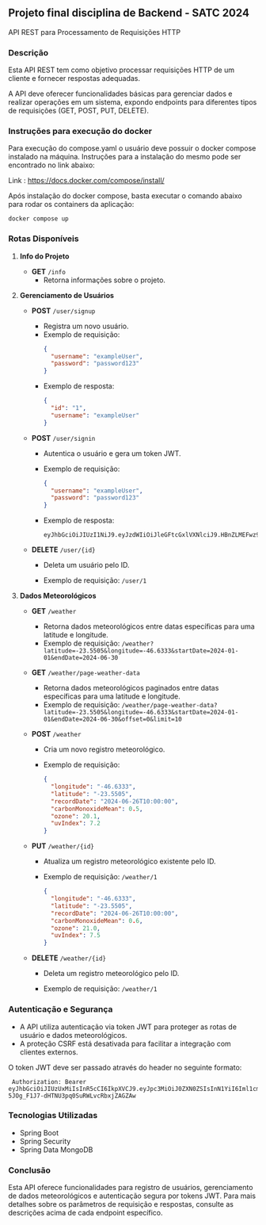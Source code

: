 ## Projeto final disciplina de Backend - SATC 2024

API REST para Processamento de Requisições HTTP

### Descrição

Esta API REST tem como objetivo processar requisições HTTP de um cliente e fornecer respostas adequadas.

A API deve oferecer funcionalidades básicas para gerenciar dados e realizar operações em um sistema, expondo endpoints para diferentes tipos de requisições (GET, POST, PUT, DELETE).


### Instruções para execução do docker
Para execução do compose.yaml o usuário deve possuir o docker compose instalado na máquina. Instruções para a instalação do mesmo pode ser encontrado no link abaixo:

Link : https://docs.docker.com/compose/install/

Após instalação do docker compose, basta executar o comando abaixo para rodar os containers da aplicação:

```docker compose up```


### Rotas Disponíveis

1. **Info do Projeto**

    - **GET** `/info`
        - Retorna informações sobre o projeto.


2. **Gerenciamento de Usuários**

    - **POST** `/user/signup`
        - Registra um novo usuário.
        - Exemplo de requisição:
          ```json
          {
            "username": "exampleUser",
            "password": "password123"
          }
          ```
        - Exemplo de resposta:
          ```json
          {
            "id": "1",
            "username": "exampleUser"
          }
          ```

    - **POST** `/user/signin`
   
        - Autentica o usuário e gera um token JWT.
      
        - Exemplo de requisição:
      
          ```json
          {
            "username": "exampleUser",
            "password": "password123"
          }
          ```
          
        - Exemplo de resposta:
      
          ```
          eyJhbGciOiJIUzI1NiJ9.eyJzdWIiOiJleGFtcGxlVXNlciJ9.HBnZLMEFwz9rf6JqfN6YSeQc2sVkiSfRzBqy6XjVv0k
          ```

    - **DELETE** `/user/{id}`
   
        - Deleta um usuário pelo ID.
      
        - Exemplo de requisição: `/user/1`


3. **Dados Meteorológicos**

    - **GET** `/weather`
        - Retorna dados meteorológicos entre datas específicas para uma latitude e longitude.
        - Exemplo de requisição: `/weather?latitude=-23.5505&longitude=-46.6333&startDate=2024-01-01&endDate=2024-06-30`

    - **GET** `/weather/page-weather-data`
        - Retorna dados meteorológicos paginados entre datas específicas para uma latitude e longitude.
        - Exemplo de requisição: `/weather/page-weather-data?latitude=-23.5505&longitude=-46.6333&startDate=2024-01-01&endDate=2024-06-30&offset=0&limit=10`

    - **POST** `/weather`
        - Cria um novo registro meteorológico.
      
        - Exemplo de requisição:
      
          ```json
          {
            "longitude": "-46.6333",
            "latitude": "-23.5505",
            "recordDate": "2024-06-26T10:00:00",
            "carbonMonoxideMean": 0.5,
            "ozone": 20.1,
            "uvIndex": 7.2
          }
          ```

    - **PUT** `/weather/{id}`
        - Atualiza um registro meteorológico existente pelo ID.
      
        - Exemplo de requisição: `/weather/1`
      
          ```json
          {
            "longitude": "-46.6333",
            "latitude": "-23.5505",
            "recordDate": "2024-06-26T10:00:00",
            "carbonMonoxideMean": 0.6,
            "ozone": 21.0,
            "uvIndex": 7.5
          }
          ```

    - **DELETE** `/weather/{id}`
   
        - Deleta um registro meteorológico pelo ID.
      
        - Exemplo de requisição: `/weather/1`


### Autenticação e Segurança

- A API utiliza autenticação via token JWT para proteger as rotas de usuário e dados meteorológicos.
- A proteção CSRF está desativada para facilitar a integração com clientes externos.

O token JWT deve ser passado através do header no seguinte formato:
```
 Authorization: Bearer eyJhbGciOiJIUzUxMiIsInR5cCI6IkpXVCJ9.eyJpc3MiOiJ0ZXN0ZSIsInN1YiI6Iml1cmltYXJxdWVzQGhvdG1haWwuY29tIiwicm9sZSI6IkFETUlOIiwiaWF0IjoxNzE5MzYyOTAzLCJleHAiOjE3NzkzNjI5MDN9.dpKFuKAvP8G6BGyW4DgC3AjlgbpZ24aHLCKKHqmnBNXvGbcE1-5JOg_F1J7-dHTNU3pq0SuRWLvcRbxjZAGZAw
```


### Tecnologias Utilizadas

- Spring Boot
- Spring Security
- Spring Data MongoDB

### Conclusão

Esta API oferece funcionalidades para registro de usuários, gerenciamento de dados meteorológicos e autenticação segura por tokens JWT. Para mais detalhes sobre os parâmetros de requisição e respostas, consulte as descrições acima de cada endpoint específico.
